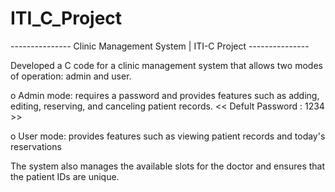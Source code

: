 # ITI_C_Project
--------------- Clinic Management System | ITI-C Project ---------------

Developed a C code for a clinic management system that 
allows two modes of operation: admin and user.

  o Admin mode: requires a password and provides 
    features such as adding, editing, reserving, and 
    canceling patient records.    << Defult Password : 1234 >>
    
  o User mode: provides features such as viewing patient 
    records and today's reservations
    
The system also manages the available slots for the doctor and ensures that the patient IDs are unique.
